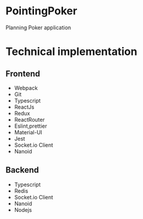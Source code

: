 # PointingPoker
Planning Poker application

# Technical implementation

## Frontend
- Webpack
- Git
- Typescript
- ReactJs
- Redux
- ReactRouter
- Eslint,prettier
- Material-UI
- Jest
- Socket.io Client
- Nanoid

## Backend
- Typescript
- Redis
- Socket.io Client
- Nanoid
- Nodejs

